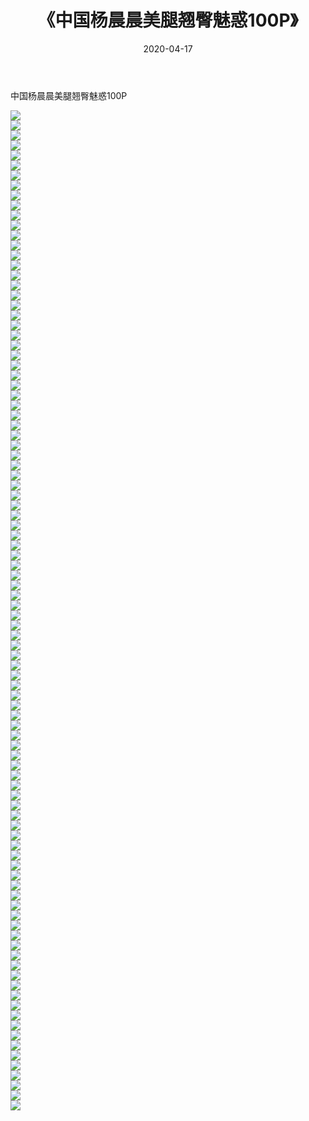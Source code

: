 ﻿---
layout: post
title:  《中国杨晨晨美腿翘臀魅惑100P》
date:   2020-04-17
img: http://img.660000.xyz/Sharelink/性感/2020/中国杨晨晨美腿翘臀魅惑100P/000.jpg
categories: [美女, 清纯, 唯美]
---

中国杨晨晨美腿翘臀魅惑100P

  ![](http://img.660000.xyz/Sharelink/性感/2020/中国杨晨晨美腿翘臀魅惑100P/001.jpg) <br> ![](http://img.660000.xyz/Sharelink/性感/2020/中国杨晨晨美腿翘臀魅惑100P/002.jpg) <br> ![](http://img.660000.xyz/Sharelink/性感/2020/中国杨晨晨美腿翘臀魅惑100P/003.jpg) <br> ![](http://img.660000.xyz/Sharelink/性感/2020/中国杨晨晨美腿翘臀魅惑100P/004.jpg) <br> ![](http://img.660000.xyz/Sharelink/性感/2020/中国杨晨晨美腿翘臀魅惑100P/005.jpg) <br> ![](http://img.660000.xyz/Sharelink/性感/2020/中国杨晨晨美腿翘臀魅惑100P/006.jpg) <br> ![](http://img.660000.xyz/Sharelink/性感/2020/中国杨晨晨美腿翘臀魅惑100P/007.jpg) <br> ![](http://img.660000.xyz/Sharelink/性感/2020/中国杨晨晨美腿翘臀魅惑100P/008.jpg) <br> ![](http://img.660000.xyz/Sharelink/性感/2020/中国杨晨晨美腿翘臀魅惑100P/009.jpg) <br> ![](http://img.660000.xyz/Sharelink/性感/2020/中国杨晨晨美腿翘臀魅惑100P/010.jpg) <br> ![](http://img.660000.xyz/Sharelink/性感/2020/中国杨晨晨美腿翘臀魅惑100P/011.jpg) <br> ![](http://img.660000.xyz/Sharelink/性感/2020/中国杨晨晨美腿翘臀魅惑100P/012.jpg) <br> ![](http://img.660000.xyz/Sharelink/性感/2020/中国杨晨晨美腿翘臀魅惑100P/013.jpg) <br> ![](http://img.660000.xyz/Sharelink/性感/2020/中国杨晨晨美腿翘臀魅惑100P/014.jpg) <br> ![](http://img.660000.xyz/Sharelink/性感/2020/中国杨晨晨美腿翘臀魅惑100P/015.jpg) <br> ![](http://img.660000.xyz/Sharelink/性感/2020/中国杨晨晨美腿翘臀魅惑100P/016.jpg) <br> ![](http://img.660000.xyz/Sharelink/性感/2020/中国杨晨晨美腿翘臀魅惑100P/017.jpg) <br> ![](http://img.660000.xyz/Sharelink/性感/2020/中国杨晨晨美腿翘臀魅惑100P/018.jpg) <br> ![](http://img.660000.xyz/Sharelink/性感/2020/中国杨晨晨美腿翘臀魅惑100P/019.jpg) <br> ![](http://img.660000.xyz/Sharelink/性感/2020/中国杨晨晨美腿翘臀魅惑100P/020.jpg) <br> ![](http://img.660000.xyz/Sharelink/性感/2020/中国杨晨晨美腿翘臀魅惑100P/021.jpg) <br> ![](http://img.660000.xyz/Sharelink/性感/2020/中国杨晨晨美腿翘臀魅惑100P/022.jpg) <br> ![](http://img.660000.xyz/Sharelink/性感/2020/中国杨晨晨美腿翘臀魅惑100P/023.jpg) <br> ![](http://img.660000.xyz/Sharelink/性感/2020/中国杨晨晨美腿翘臀魅惑100P/024.jpg) <br> ![](http://img.660000.xyz/Sharelink/性感/2020/中国杨晨晨美腿翘臀魅惑100P/025.jpg) <br> ![](http://img.660000.xyz/Sharelink/性感/2020/中国杨晨晨美腿翘臀魅惑100P/026.jpg) <br> ![](http://img.660000.xyz/Sharelink/性感/2020/中国杨晨晨美腿翘臀魅惑100P/027.jpg) <br> ![](http://img.660000.xyz/Sharelink/性感/2020/中国杨晨晨美腿翘臀魅惑100P/028.jpg) <br> ![](http://img.660000.xyz/Sharelink/性感/2020/中国杨晨晨美腿翘臀魅惑100P/029.jpg) <br> ![](http://img.660000.xyz/Sharelink/性感/2020/中国杨晨晨美腿翘臀魅惑100P/030.jpg) <br> ![](http://img.660000.xyz/Sharelink/性感/2020/中国杨晨晨美腿翘臀魅惑100P/031.jpg) <br> ![](http://img.660000.xyz/Sharelink/性感/2020/中国杨晨晨美腿翘臀魅惑100P/032.jpg) <br> ![](http://img.660000.xyz/Sharelink/性感/2020/中国杨晨晨美腿翘臀魅惑100P/033.jpg) <br> ![](http://img.660000.xyz/Sharelink/性感/2020/中国杨晨晨美腿翘臀魅惑100P/034.jpg) <br> ![](http://img.660000.xyz/Sharelink/性感/2020/中国杨晨晨美腿翘臀魅惑100P/035.jpg) <br> ![](http://img.660000.xyz/Sharelink/性感/2020/中国杨晨晨美腿翘臀魅惑100P/036.jpg) <br> ![](http://img.660000.xyz/Sharelink/性感/2020/中国杨晨晨美腿翘臀魅惑100P/037.jpg) <br> ![](http://img.660000.xyz/Sharelink/性感/2020/中国杨晨晨美腿翘臀魅惑100P/038.jpg) <br> ![](http://img.660000.xyz/Sharelink/性感/2020/中国杨晨晨美腿翘臀魅惑100P/039.jpg) <br> ![](http://img.660000.xyz/Sharelink/性感/2020/中国杨晨晨美腿翘臀魅惑100P/040.jpg) <br> ![](http://img.660000.xyz/Sharelink/性感/2020/中国杨晨晨美腿翘臀魅惑100P/041.jpg) <br> ![](http://img.660000.xyz/Sharelink/性感/2020/中国杨晨晨美腿翘臀魅惑100P/042.jpg) <br> ![](http://img.660000.xyz/Sharelink/性感/2020/中国杨晨晨美腿翘臀魅惑100P/043.jpg) <br> ![](http://img.660000.xyz/Sharelink/性感/2020/中国杨晨晨美腿翘臀魅惑100P/044.jpg) <br> ![](http://img.660000.xyz/Sharelink/性感/2020/中国杨晨晨美腿翘臀魅惑100P/045.jpg) <br> ![](http://img.660000.xyz/Sharelink/性感/2020/中国杨晨晨美腿翘臀魅惑100P/046.jpg) <br> ![](http://img.660000.xyz/Sharelink/性感/2020/中国杨晨晨美腿翘臀魅惑100P/047.jpg) <br> ![](http://img.660000.xyz/Sharelink/性感/2020/中国杨晨晨美腿翘臀魅惑100P/048.jpg) <br> ![](http://img.660000.xyz/Sharelink/性感/2020/中国杨晨晨美腿翘臀魅惑100P/049.jpg) <br> ![](http://img.660000.xyz/Sharelink/性感/2020/中国杨晨晨美腿翘臀魅惑100P/050.jpg) <br> ![](http://img.660000.xyz/Sharelink/性感/2020/中国杨晨晨美腿翘臀魅惑100P/051.jpg) <br> ![](http://img.660000.xyz/Sharelink/性感/2020/中国杨晨晨美腿翘臀魅惑100P/052.jpg) <br> ![](http://img.660000.xyz/Sharelink/性感/2020/中国杨晨晨美腿翘臀魅惑100P/053.jpg) <br> ![](http://img.660000.xyz/Sharelink/性感/2020/中国杨晨晨美腿翘臀魅惑100P/054.jpg) <br> ![](http://img.660000.xyz/Sharelink/性感/2020/中国杨晨晨美腿翘臀魅惑100P/055.jpg) <br> ![](http://img.660000.xyz/Sharelink/性感/2020/中国杨晨晨美腿翘臀魅惑100P/056.jpg) <br> ![](http://img.660000.xyz/Sharelink/性感/2020/中国杨晨晨美腿翘臀魅惑100P/057.jpg) <br> ![](http://img.660000.xyz/Sharelink/性感/2020/中国杨晨晨美腿翘臀魅惑100P/058.jpg) <br> ![](http://img.660000.xyz/Sharelink/性感/2020/中国杨晨晨美腿翘臀魅惑100P/059.jpg) <br> ![](http://img.660000.xyz/Sharelink/性感/2020/中国杨晨晨美腿翘臀魅惑100P/060.jpg) <br> ![](http://img.660000.xyz/Sharelink/性感/2020/中国杨晨晨美腿翘臀魅惑100P/061.jpg) <br> ![](http://img.660000.xyz/Sharelink/性感/2020/中国杨晨晨美腿翘臀魅惑100P/062.jpg) <br> ![](http://img.660000.xyz/Sharelink/性感/2020/中国杨晨晨美腿翘臀魅惑100P/063.jpg) <br> ![](http://img.660000.xyz/Sharelink/性感/2020/中国杨晨晨美腿翘臀魅惑100P/064.jpg) <br> ![](http://img.660000.xyz/Sharelink/性感/2020/中国杨晨晨美腿翘臀魅惑100P/065.jpg) <br> ![](http://img.660000.xyz/Sharelink/性感/2020/中国杨晨晨美腿翘臀魅惑100P/066.jpg) <br> ![](http://img.660000.xyz/Sharelink/性感/2020/中国杨晨晨美腿翘臀魅惑100P/067.jpg) <br> ![](http://img.660000.xyz/Sharelink/性感/2020/中国杨晨晨美腿翘臀魅惑100P/068.jpg) <br> ![](http://img.660000.xyz/Sharelink/性感/2020/中国杨晨晨美腿翘臀魅惑100P/069.jpg) <br> ![](http://img.660000.xyz/Sharelink/性感/2020/中国杨晨晨美腿翘臀魅惑100P/070.jpg) <br> ![](http://img.660000.xyz/Sharelink/性感/2020/中国杨晨晨美腿翘臀魅惑100P/071.jpg) <br> ![](http://img.660000.xyz/Sharelink/性感/2020/中国杨晨晨美腿翘臀魅惑100P/072.jpg) <br> ![](http://img.660000.xyz/Sharelink/性感/2020/中国杨晨晨美腿翘臀魅惑100P/073.jpg) <br> ![](http://img.660000.xyz/Sharelink/性感/2020/中国杨晨晨美腿翘臀魅惑100P/074.jpg) <br> ![](http://img.660000.xyz/Sharelink/性感/2020/中国杨晨晨美腿翘臀魅惑100P/075.jpg) <br> ![](http://img.660000.xyz/Sharelink/性感/2020/中国杨晨晨美腿翘臀魅惑100P/076.jpg) <br> ![](http://img.660000.xyz/Sharelink/性感/2020/中国杨晨晨美腿翘臀魅惑100P/077.jpg) <br> ![](http://img.660000.xyz/Sharelink/性感/2020/中国杨晨晨美腿翘臀魅惑100P/078.jpg) <br> ![](http://img.660000.xyz/Sharelink/性感/2020/中国杨晨晨美腿翘臀魅惑100P/079.jpg) <br> ![](http://img.660000.xyz/Sharelink/性感/2020/中国杨晨晨美腿翘臀魅惑100P/080.jpg) <br> ![](http://img.660000.xyz/Sharelink/性感/2020/中国杨晨晨美腿翘臀魅惑100P/081.jpg) <br> ![](http://img.660000.xyz/Sharelink/性感/2020/中国杨晨晨美腿翘臀魅惑100P/082.jpg) <br> ![](http://img.660000.xyz/Sharelink/性感/2020/中国杨晨晨美腿翘臀魅惑100P/083.jpg) <br> ![](http://img.660000.xyz/Sharelink/性感/2020/中国杨晨晨美腿翘臀魅惑100P/084.jpg) <br> ![](http://img.660000.xyz/Sharelink/性感/2020/中国杨晨晨美腿翘臀魅惑100P/085.jpg) <br> ![](http://img.660000.xyz/Sharelink/性感/2020/中国杨晨晨美腿翘臀魅惑100P/086.jpg) <br> ![](http://img.660000.xyz/Sharelink/性感/2020/中国杨晨晨美腿翘臀魅惑100P/087.jpg) <br> ![](http://img.660000.xyz/Sharelink/性感/2020/中国杨晨晨美腿翘臀魅惑100P/088.jpg) <br> ![](http://img.660000.xyz/Sharelink/性感/2020/中国杨晨晨美腿翘臀魅惑100P/089.jpg) <br> ![](http://img.660000.xyz/Sharelink/性感/2020/中国杨晨晨美腿翘臀魅惑100P/090.jpg) <br> ![](http://img.660000.xyz/Sharelink/性感/2020/中国杨晨晨美腿翘臀魅惑100P/091.jpg) <br> ![](http://img.660000.xyz/Sharelink/性感/2020/中国杨晨晨美腿翘臀魅惑100P/092.jpg) <br> ![](http://img.660000.xyz/Sharelink/性感/2020/中国杨晨晨美腿翘臀魅惑100P/093.jpg) <br> ![](http://img.660000.xyz/Sharelink/性感/2020/中国杨晨晨美腿翘臀魅惑100P/094.jpg) <br> ![](http://img.660000.xyz/Sharelink/性感/2020/中国杨晨晨美腿翘臀魅惑100P/095.jpg) <br> ![](http://img.660000.xyz/Sharelink/性感/2020/中国杨晨晨美腿翘臀魅惑100P/096.jpg) <br> ![](http://img.660000.xyz/Sharelink/性感/2020/中国杨晨晨美腿翘臀魅惑100P/097.jpg) <br> ![](http://img.660000.xyz/Sharelink/性感/2020/中国杨晨晨美腿翘臀魅惑100P/098.jpg) <br> ![](http://img.660000.xyz/Sharelink/性感/2020/中国杨晨晨美腿翘臀魅惑100P/099.jpg) <br> ![](http://img.660000.xyz/Sharelink/性感/2020/中国杨晨晨美腿翘臀魅惑100P/100.jpg) <br>